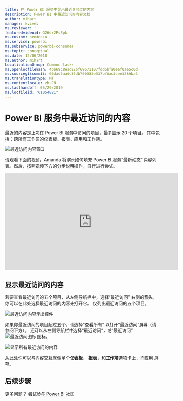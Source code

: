 ```yaml
---
title: 在 Power BI 服务中显示最近访问过的内容
description: Power BI 中最近访问的内容文档
author: mihart
manager: kvivek
ms.reviewer: ''
featuredvideoid: G26dr2PsEpk
ms.custom: seodec18
ms.service: powerbi
ms.subservice: powerbi-consumer
ms.topic: conceptual
ms.date: 12/06/2018
ms.author: mihart
LocalizationGroup: Common tasks
ms.openlocfilehash: 4bb69c8ead92bf69671107fdd5bfa0eef0ae5c0d
ms.sourcegitcommit: 60dad5aa0d85db790553e537bf8ac34ee3289ba3
ms.translationtype: MT
ms.contentlocale: zh-CN
ms.lasthandoff: 05/29/2019
ms.locfileid: "61054821"
---
```

# <a name="recent-content-in-power-bi-service"></a>Power BI 服务中**最近访问的**内容
最近的内容是上次在 Power BI 服务中访问的项目，最多显示 20 个项目。  其中包括：跨所有工作区的仪表板、报表、应用和工作簿。

![最近访问内容窗口](./media/end-user-recent/power-bi-recent-screen.png)

请观看下面的视频，Amanda 将演示如何填充 Power BI 服务“最新动态”  内容列表。然后，按照视频下方的分步说明操作，自行进行尝试。

<iframe width="560" height="315" src="https://www.youtube.com/embed/G26dr2PsEpk" frameborder="0" allowfullscreen></iframe>

## <a name="display-recent-content"></a>显示最近访问的内容
若要查看最近访问的五个项目，从左侧导航栏中，选择“最近访问”  右侧的箭头。  你可以在此处选择最近访问的内容来打开它。 仅列出最近访问的五个项目。

![最近访问内容浮出控件](./media/end-user-recent/power-bi-recent-flyout-new.png)

如果你最近访问的项目超过五个，请选择“查看所有”  以打开“最近访问”屏幕（请参阅下方）。 还可以从左侧导航栏中选择“最近访问”，或“最近访问”![最近访问图标](./media/end-user-recent/power-bi-recent-icon.png) 图标。 

![显示所有最近访问的内容](./media/end-user-recent/power-bi-recent-list.png)

从此处你可以与内容交互就像单个[**仪表板**](end-user-dashboards.md)， [**报表**](end-user-reports.md)，和**工作簿**选项卡上，而应用 <!--[**Apps**](end-user-apps.md)--> 屏幕。

## <a name="next-steps"></a>后续步骤
<!--[Power BI service Apps](end-user-apps.md)-->

更多问题？ [尝试参与 Power BI 社区](http://community.powerbi.com/)

